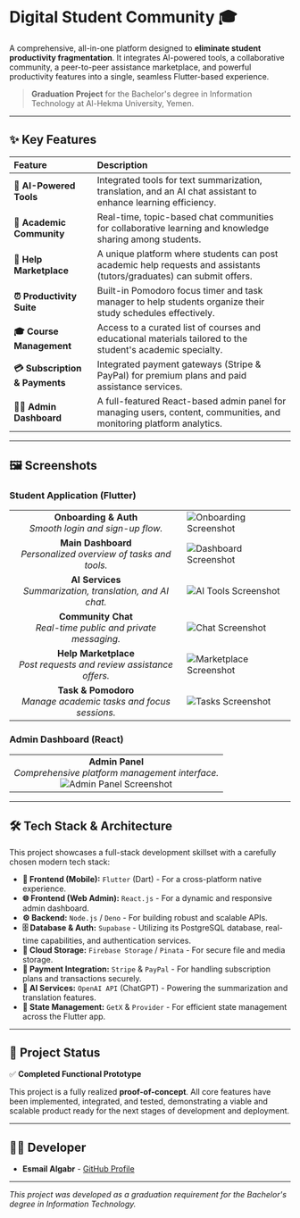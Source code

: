 # Digital Student Community 🎓

A comprehensive, all-in-one platform designed to **eliminate student productivity fragmentation**. It integrates AI-powered tools, a collaborative community, a peer-to-peer assistance marketplace, and powerful productivity features into a single, seamless Flutter-based experience.

> **Graduation Project** for the Bachelor's degree in Information Technology at Al-Hekma University, Yemen.

---

## ✨ Key Features

| Feature | Description |
| :--- | :--- |
| **🤖 AI-Powered Tools** | Integrated tools for text summarization, translation, and an AI chat assistant to enhance learning efficiency. |
| **👥 Academic Community** | Real-time, topic-based chat communities for collaborative learning and knowledge sharing among students. |
| **🛒 Help Marketplace** | A unique platform where students can post academic help requests and assistants (tutors/graduates) can submit offers. |
| **⏰ Productivity Suite** | Built-in Pomodoro focus timer and task manager to help students organize their study schedules effectively. |
| **🎓 Course Management** | Access to a curated list of courses and educational materials tailored to the student's academic specialty. |
| **💳 Subscription & Payments** | Integrated payment gateways (Stripe & PayPal) for premium plans and paid assistance services. |
| **👨‍💼 Admin Dashboard** | A full-featured React-based admin panel for managing users, content, communities, and monitoring platform analytics. |

---

## 🖼️ Screenshots

### Student Application (Flutter)
| | |
| :--: | :-- |
| **Onboarding & Auth**<br/>*Smooth login and sign-up flow.* | ![Onboarding Screenshot](screenshots/01-onboarding.jpg) |
| **Main Dashboard**<br/>*Personalized overview of tasks and tools.* | ![Dashboard Screenshot](screenshots/02-dashboard.jpg) |
| **AI Services**<br/>*Summarization, translation, and AI chat.* | ![AI Tools Screenshot](screenshots/03-ai-tools.jpg) |
| **Community Chat**<br/>*Real-time public and private messaging.* | ![Chat Screenshot](screenshots/04-chat.jpg) |
| **Help Marketplace**<br/>*Post requests and review assistance offers.* | ![Marketplace Screenshot](screenshots/05-marketplace.jpg) |
| **Task & Pomodoro**<br/>*Manage academic tasks and focus sessions.* | ![Tasks Screenshot](screenshots/06-tasks.jpg) |

### Admin Dashboard (React)
| |
| :--: |
| **Admin Panel**<br/>*Comprehensive platform management interface.*<br/> ![Admin Panel Screenshot](screenshots/07-admin-panel.jpg) |

---

## 🛠️ Tech Stack & Architecture

This project showcases a full-stack development skillset with a carefully chosen modern tech stack:

*   **📱 Frontend (Mobile):** `Flutter` (Dart) - For a cross-platform native experience.
*   **🌐 Frontend (Web Admin):** `React.js` - For a dynamic and responsive admin dashboard.
*   **⚙️ Backend:** `Node.js` / `Deno` - For building robust and scalable APIs.
*   **🗄️ Database & Auth:** `Supabase` - Utilizing its PostgreSQL database, real-time capabilities, and authentication services.
*   **🔐 Cloud Storage:** `Firebase Storage` / `Pinata` - For secure file and media storage.
*   **💸 Payment Integration:** `Stripe` & `PayPal` - For handling subscription plans and transactions securely.
*   **🧠 AI Services:** `OpenAI API` (ChatGPT) - Powering the summarization and translation features.
*   **🧩 State Management:** `GetX` & `Provider` - For efficient state management across the Flutter app.

---

## 🚀 Project Status

✅ **Completed Functional Prototype**

This project is a fully realized **proof-of-concept**. All core features have been implemented, integrated, and tested, demonstrating a viable and scalable product ready for the next stages of development and deployment.

---

## 👨‍💻 Developer

*   **Esmail Algabr** - [GitHub Profile](https://github.com/MRF5-ISMALL)

---
*This project was developed as a graduation requirement for the Bachelor's degree in Information Technology.*
